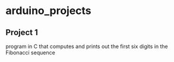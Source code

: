 # arduino_projects

## Project 1
program in C that computes and prints out the first six digits in the Fibonacci sequence
